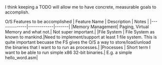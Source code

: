 I think keeping a TODO will allow me to have concrete, measurable goals to accomplish.

O/S Features to be accomplished
| Feature Name | Description | Notes |
|--------------|-------------|-------|
|Memory Management| Paging, Virtual Memory and what not.|   Not super important.|
|File System   | File System as known to mankind.|Need to implement/support at least 1 file system. This is quite important becuase the FS gives the O/S a way to store/load/unload the binaries that I want to to run as processes.|
|Processes     | Short term I want to be able to run simple x86 32-bit binaries.| E.g. a simple hello_word.asm|

